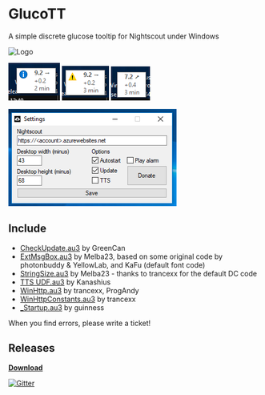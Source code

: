 # GlucoTT
A simple discrete glucose tooltip for Nightscout under Windows

![Logo](https://raw.githubusercontent.com/Matze1985/GlucoTT/master/Icon.ico)

![Example 1](https://github.com/Matze1985/GlucoTT/blob/master/Screenshots/Example_1.PNG) ![Example 2](https://github.com/Matze1985/GlucoTT/blob/master/Screenshots/Example_2.PNG) ![Example 3](https://github.com/Matze1985/GlucoTT/blob/master/Screenshots/Example_3.PNG) 

![Example 4](https://github.com/Matze1985/GlucoTT/blob/master/Screenshots/Example_4.PNG)

## Include
* [CheckUpdate.au3](https://www.autoitscript.com/forum/topic/162107-checkupdate-autoupdate-a-running-script-or-exe-over-the-web/) by GreenCan
* [ExtMsgBox.au3](http://www.autoitscript.com/forum/index.php?showtopic=109096) by Melba23, based on some original code by photonbuddy & YellowLab, and KaFu (default font code)
* [StringSize.au3](http://www.autoitscript.com/forum/index.php?showtopic=109096) by Melba23 - thanks to trancexx for the default DC code
* [TTS UDF.au3](http://www.autoitscript.com/forum/index.php?showtopic=173934) by Kanashius
* [WinHttp.au3](http://www.autoitscript.com/forum/index.php?showtopic=84133) by trancexx, ProgAndy
* [WinHttpConstants.au3](http://www.autoitscript.com/forum/index.php?showtopic=84133) by trancexx
* [_Startup.au3](https://www.autoitscript.com/forum/topic/124508-_startup-create-startup-entries-in-the-startup-folder-or-registry/) by guinness

When you find errors, please write a ticket!

## Releases
[**Download**](https://github.com/Matze1985/GlucoTT/releases)

[![Gitter](https://badges.gitter.im/Matze1985/GlucoTT.svg)](https://gitter.im/Matze1985/GlucoTT?utm_source=badge&utm_medium=badge&utm_campaign=pr-badge)